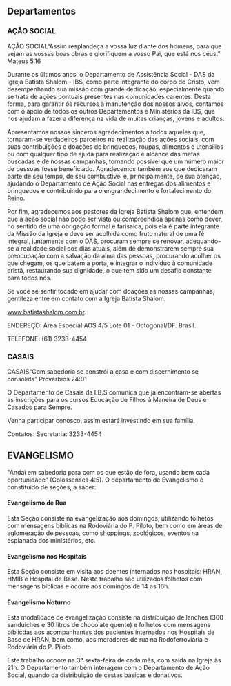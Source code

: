 ## Departamentos

### AÇÃO SOCIAL

  AÇÃO SOCIAL“Assim resplandeça a vossa luz diante dos homens, para que vejam as vossas boas obras e glorifiquem a vosso Pai, que está nos céus.” Mateus 5.16 

Durante os últimos anos, o Departamento de Assistência Social - DAS da Igreja Batista Shalom - IBS, como parte integrante do corpo de Cristo, vem desempenhando sua missão com grande dedicação, especialmente quando se trata de ações pontuais presentes nas comunidades carentes. Desta forma, para garantir os recursos à manutenção dos nossos alvos, contamos com o apoio de todos os outros Departamentos e Ministérios da IBS, que nos ajudam a fazer a diferença na vida de muitas crianças, jovens e adultos. 

Apresentamos nossos sinceros agradecimentos a todos aqueles que, tornaram-se verdadeiros parceiros na realização das ações sociais, com suas contribuições e doações de brinquedos, roupas, alimentos e utensílios ou com qualquer tipo de ajuda para realização e alcance das metas buscadas e de nossas campanhas, tornando possível que um número maior de pessoas fosse beneficiado. Agradecemos também aos que dedicaram parte de seu tempo, de seu combustível e, principalmente, de sua atenção, ajudando o Departamento de Ação Social nas entregas dos alimentos e brinquedos e contribuindo para o engrandecimento e fortalecimento do Reino. 

Por fim, agradecemos aos pastores da Igreja Batista Shalom que, entendem que a ação social não pode ser vista ou compreendida apenas como dever, no sentido de uma obrigação formal e farisaica, pois ela é parte integrante da Missão da Igreja e deve ser acolhida como fruto natural de uma fé integral, juntamente com o DAS, procuram sempre se renovar, adequando-se à realidade social dos dias atuais, além de demonstrarem sempre sua preocupação com a salvação da alma das pessoas, procurando acolher os que chegam, os que batem à porta, e integrar o indivíduo à comunidade cristã, restaurando sua dignidade, o que tem sido um desafio constante para todos nós. 

Se você se sentir tocado em ajudar com doações as nossas campanhas, gentileza entre em contato com a Igreja Batista Shalom.

www.batistashalom.com.br. 
 
ENDEREÇO: Área Especial AOS 4/5 Lote 01 - Octogonal/DF. Brasil.
 
 TELEFONE: (61) 3233-4454

### CASAIS

  CASAIS“Com sabedoria se constrói a casa e com discernimento se consolida” Provérbios 24:01 

O Departamento de Casais da I.B.S comunica que já encontram-se abertas as inscrições para os cursos Educação de Filhos à Maneira de Deus e Casados para Sempre. 

Venha participar conosco, assim estará investindo em sua família. 

Contatos:
Secretaria: 3233-4454

## EVANGELISMO

  "Andai em sabedoria para com os que estão de fora, usando bem cada oportunidade" (Colossenses 4:5). 
O departamento de Evangelismo é constituído de seções, a saber: 

#### Evangelismo de Rua 

  Esta Seção consiste na evangelização aos domingos, utilizando folhetos com mensagens bíblicas na Rodoviária do P. Piloto, bem como em áreas de aglomeração de pessoas, como shoppings, zoológicos, eventos na esplanada dos ministérios, etc. 

#### Evangelismo nos Hospitais 

  Esta Seção consiste em visita aos doentes internados nos hospitais: HRAN, HMIB e Hospital de Base. Neste trabalho são utilizados folhetos com mensagens bíblicas e ocorre aos domingos de 14 as 16h. 


#### Evangelismo Noturno 

  Esta modalidade de evangelização consiste na distribuição de lanches (300 sanduíches e 30 litros de chocolate quente) e folhetos com mensagens bíblicdas aos acompanhantes dos pacientes internados nos Hospitais de Base de HRAN, bem como, aos moradores de rua na Rodoferroviária e Rodoviária do P. Piloto. 

Este trabalho ocoore na 3ª sexta-feira de cada mês, com saída na Igreja às 21h.
O Departamento também interagem com o Departamento de Ação Social, quando da distribuição de cestas básicas e donativos.

